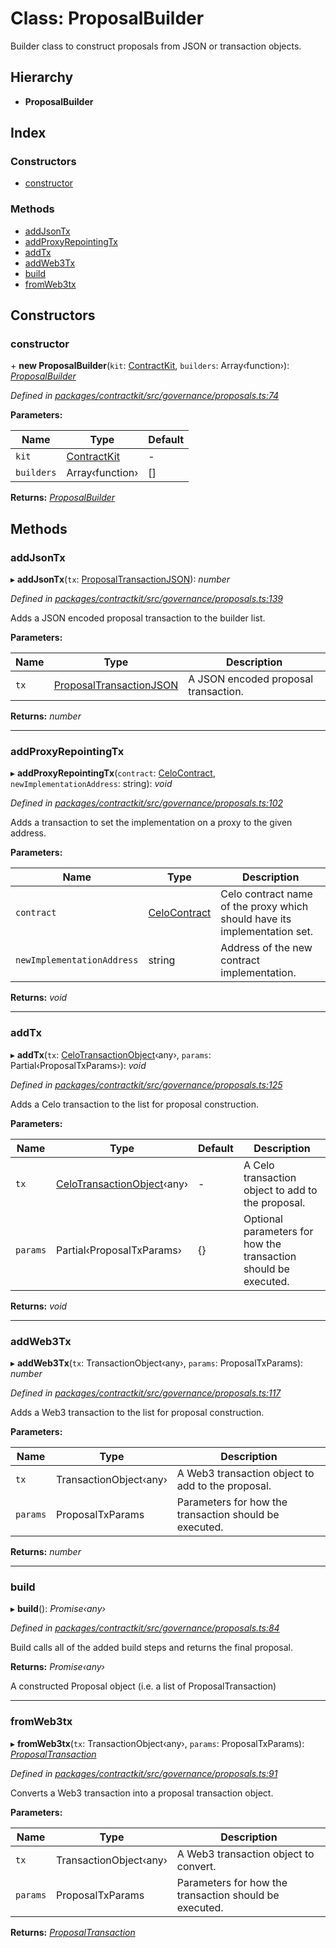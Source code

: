 # Class: ProposalBuilder

Builder class to construct proposals from JSON or transaction objects.

## Hierarchy

* **ProposalBuilder**

## Index

### Constructors

* [constructor](_governance_proposals_.proposalbuilder.md#constructor)

### Methods

* [addJsonTx](_governance_proposals_.proposalbuilder.md#addjsontx)
* [addProxyRepointingTx](_governance_proposals_.proposalbuilder.md#addproxyrepointingtx)
* [addTx](_governance_proposals_.proposalbuilder.md#addtx)
* [addWeb3Tx](_governance_proposals_.proposalbuilder.md#addweb3tx)
* [build](_governance_proposals_.proposalbuilder.md#build)
* [fromWeb3tx](_governance_proposals_.proposalbuilder.md#fromweb3tx)

## Constructors

###  constructor

\+ **new ProposalBuilder**(`kit`: [ContractKit](_kit_.contractkit.md), `builders`: Array‹function›): *[ProposalBuilder](_governance_proposals_.proposalbuilder.md)*

*Defined in [packages/contractkit/src/governance/proposals.ts:74](https://github.com/celo-org/celo-monorepo/blob/master/packages/contractkit/src/governance/proposals.ts#L74)*

**Parameters:**

Name | Type | Default |
------ | ------ | ------ |
`kit` | [ContractKit](_kit_.contractkit.md) | - |
`builders` | Array‹function› | [] |

**Returns:** *[ProposalBuilder](_governance_proposals_.proposalbuilder.md)*

## Methods

###  addJsonTx

▸ **addJsonTx**(`tx`: [ProposalTransactionJSON](../interfaces/_governance_proposals_.proposaltransactionjson.md)): *number*

*Defined in [packages/contractkit/src/governance/proposals.ts:139](https://github.com/celo-org/celo-monorepo/blob/master/packages/contractkit/src/governance/proposals.ts#L139)*

Adds a JSON encoded proposal transaction to the builder list.

**Parameters:**

Name | Type | Description |
------ | ------ | ------ |
`tx` | [ProposalTransactionJSON](../interfaces/_governance_proposals_.proposaltransactionjson.md) | A JSON encoded proposal transaction.  |

**Returns:** *number*

___

###  addProxyRepointingTx

▸ **addProxyRepointingTx**(`contract`: [CeloContract](../enums/_base_.celocontract.md), `newImplementationAddress`: string): *void*

*Defined in [packages/contractkit/src/governance/proposals.ts:102](https://github.com/celo-org/celo-monorepo/blob/master/packages/contractkit/src/governance/proposals.ts#L102)*

Adds a transaction to set the implementation on a proxy to the given address.

**Parameters:**

Name | Type | Description |
------ | ------ | ------ |
`contract` | [CeloContract](../enums/_base_.celocontract.md) | Celo contract name of the proxy which should have its implementation set. |
`newImplementationAddress` | string | Address of the new contract implementation.  |

**Returns:** *void*

___

###  addTx

▸ **addTx**(`tx`: [CeloTransactionObject](_wrappers_basewrapper_.celotransactionobject.md)‹any›, `params`: Partial‹ProposalTxParams›): *void*

*Defined in [packages/contractkit/src/governance/proposals.ts:125](https://github.com/celo-org/celo-monorepo/blob/master/packages/contractkit/src/governance/proposals.ts#L125)*

Adds a Celo transaction to the list for proposal construction.

**Parameters:**

Name | Type | Default | Description |
------ | ------ | ------ | ------ |
`tx` | [CeloTransactionObject](_wrappers_basewrapper_.celotransactionobject.md)‹any› | - | A Celo transaction object to add to the proposal. |
`params` | Partial‹ProposalTxParams› | {} | Optional parameters for how the transaction should be executed.  |

**Returns:** *void*

___

###  addWeb3Tx

▸ **addWeb3Tx**(`tx`: TransactionObject‹any›, `params`: ProposalTxParams): *number*

*Defined in [packages/contractkit/src/governance/proposals.ts:117](https://github.com/celo-org/celo-monorepo/blob/master/packages/contractkit/src/governance/proposals.ts#L117)*

Adds a Web3 transaction to the list for proposal construction.

**Parameters:**

Name | Type | Description |
------ | ------ | ------ |
`tx` | TransactionObject‹any› | A Web3 transaction object to add to the proposal. |
`params` | ProposalTxParams | Parameters for how the transaction should be executed.  |

**Returns:** *number*

___

###  build

▸ **build**(): *Promise‹any›*

*Defined in [packages/contractkit/src/governance/proposals.ts:84](https://github.com/celo-org/celo-monorepo/blob/master/packages/contractkit/src/governance/proposals.ts#L84)*

Build calls all of the added build steps and returns the final proposal.

**Returns:** *Promise‹any›*

A constructed Proposal object (i.e. a list of ProposalTransaction)

___

###  fromWeb3tx

▸ **fromWeb3tx**(`tx`: TransactionObject‹any›, `params`: ProposalTxParams): *[ProposalTransaction](../modules/_wrappers_governance_.md#proposaltransaction)*

*Defined in [packages/contractkit/src/governance/proposals.ts:91](https://github.com/celo-org/celo-monorepo/blob/master/packages/contractkit/src/governance/proposals.ts#L91)*

Converts a Web3 transaction into a proposal transaction object.

**Parameters:**

Name | Type | Description |
------ | ------ | ------ |
`tx` | TransactionObject‹any› | A Web3 transaction object to convert. |
`params` | ProposalTxParams | Parameters for how the transaction should be executed.  |

**Returns:** *[ProposalTransaction](../modules/_wrappers_governance_.md#proposaltransaction)*
